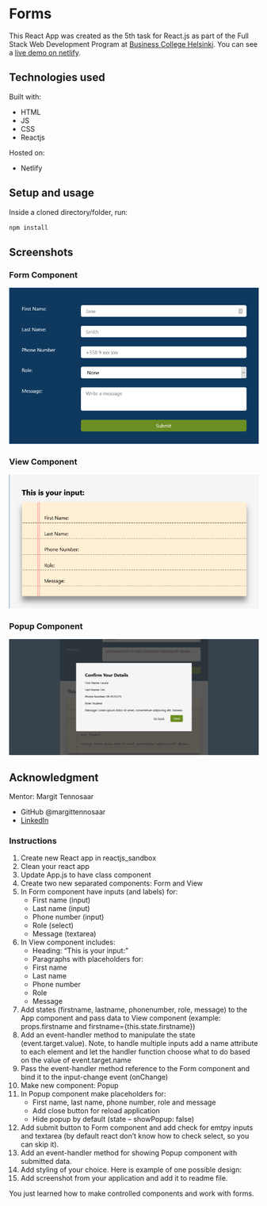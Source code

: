 # Forms

This React App was created as the 5th task for React.js as part of the Full Stack Web Development Program at [Business College Helsinki](https://en.bc.fi/qualifications/full-stack-web-developer-program/). You can see a [live demo on netlify](https://laurielim-react-forms.netlify.app/).

## Technologies used

Built with:

- HTML
- JS
- CSS
- Reactjs

Hosted on:

- Netlify

## Setup and usage

Inside a cloned directory/folder, run:

```bash
npm install
```

## Screenshots

### Form Component

![Screenshot of Form Component](./app_screenshots/form-component.png)

### View Component

![Screenshot of View Component](./app_screenshots/view-component.png)

### Popup Component

![Screenshot of App wPopup Component](./app_screenshots/popup-component.png)

## Acknowledgment

Mentor: Margit Tennosaar

- GitHub @margittennosaar
- [LinkedIn](https://www.linkedin.com/in/margittennosaar/)

### Instructions

1. Create new React app in reactjs_sandbox
2. Clean your react app
3. Update App.js to have class component
4. Create two new separated components: Form and View
5. In Form component have inputs (and labels) for:
   - First name (input)
   - Last name (input)
   - Phone number (input)
   - Role (select)
   - Message (textarea)
6. In View component includes:
   - Heading: “This is your input:”
   - Paragraphs with placeholders for:
   - First name
   - Last name
   - Phone number
   - Role
   - Message
7. Add states (firstname, lastname, phonenumber, role, message) to the App component and pass data to View component (example: props.firstname and firstname={this.state.firstname})
8. Add an event-handler method to manipulate the state (event.target.value). Note, to handle multiple inputs add a name attribute to each element and let the handler function choose what to do based on the value of event.target.name
9. Pass the event-handler method reference to the Form component and bind it to the input-change event (onChange)
10. Make new component: Popup
11. In Popup component make placeholders for:
    - First name, last name, phone number, role and message
    - Add close button for reload application
    - Hide popup by default (state – showPopup: false)
12. Add submit button to Form component and add check for emtpy inputs and textarea (by default react don’t know how to check select, so you can skip it).
13. Add an event-handler method for showing Popup component with submitted data.
14. Add styling of your choice. Here is example of one possible design:
15. Add screenshot from your application and add it to readme file.

You just learned how to make controlled components and work with forms.
